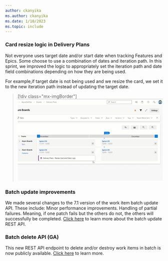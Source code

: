 ```yaml
---
author: ckanyika
ms.author: ckanyika
ms.date: 1/10/2023
ms.topic: include
---
```


### Card resize logic in Delivery Plans

Not everyone uses target date and/or start date when tracking Features and Epics. Some choose to  use a combination of dates and iteration path. In this sprint, we improved the logic to appropriately set the iteration path and date field combinations depending on how they are being used.

For example,if target date is not being used and we resize the card, we set it to the new iteration path instead of updating the target date.

> [!div class="mx-imgBorder"]
> ![Gif to demo copy comments link.](../../media/214-boards-01.gif "gif to demo copy comments link")

### Batch update improvements

We made several changes to the 7.1 version of the work item batch update API. These include:
Minor performance improvements.
Handling of partial failures. Meaning, if one patch fails but the others do not, the others will successfully be completed.
[Click here](/azure/devops/wit/?view=azure-devops-rest-7.1#work-item-batch-update-api-&preserve-view=true' ) to learn more about the batch update REST API.

### Batch delete API (GA)

This new REST API endpoint to delete and/or destroy work items in batch is now publicly available. [Click here](/azure/devops/wit/work-items/delete-work-items?view=azure-devops-rest-7.1&branch=mseng%2fusers%2frfrydrysek%2fhack1986677-bulk-delete&tabs=HTTP&preserve-view=true) to learn more.